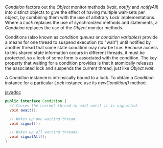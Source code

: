 *Condition* factors out the *Object* monitor methods (*wait*, *notify* and *notifyAll*) into distinct objects to give the effect of having multiple wait-sets per object, by combining them with the use of arbitrary *Lock* implementations. 
Where a *Lock* replaces the use of synchronized methods and statements, a *Condition* replaces the use of the *Object* monitor methods.

Conditions (also known as *condition queues* or *condition variables*) provide a means for one thread to suspend execution (to "wait") until notified by another thread that some state condition may now be true. Because access to this shared state information occurs in different threads, it must be protected, so a lock of some form is associated with the condition. The key property that waiting for a condition provides is that it atomically releases the associated lock and suspends the current thread, just like *Object.wait*.

A *Condition* instance is intrinsically bound to a lock. To obtain a *Condition* instance for a particular *Lock* instance use its *newCondition()* method.

[javadoc](https://docs.oracle.com/javase/9/docs/api/java/util/concurrent/locks/Condition.html)

```java
public interface Condition {
  // Causes the current thread to wait until it is signalled.
  void await();

  // Wakes up one waiting thread.
  void signal();  

  // Wakes up all waiting threads.
  void signalAll();
}
```
